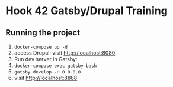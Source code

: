 # Hook 42 Gatsby/Drupal Training

## Running the project

1. `docker-compose up -d`
1. access Drupal: visit [http://localhost:8080](http://localhost:8080)
1. Run dev server in Gatsby: 
  1. `docker-compose exec gatsby bash`
  1. `gatsby develop -H 0.0.0.0`
  1. visit [http://localhost:8888](http://localhost:8888)
